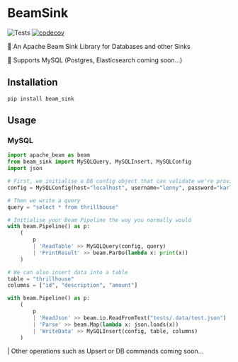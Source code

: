 # BeamSink
![Tests](https://github.com/mitchelllisle/beam-sink/workflows/Tests/badge.svg?branch=master)
[![codecov](https://codecov.io/gh/mitchelllisle/beam-sink/branch/master/graph/badge.svg)](https://codecov.io/gh/mitchelllisle/beam-sink)

🤖 An Apache Beam Sink Library for Databases and other Sinks

🐘 Supports MySQL (Postgres, Elasticsearch coming soon...)

## Installation

```shell script
pip install beam_sink
```

## Usage
### MySQL

```python
import apache_beam as beam
from beam_sink import MySQLQuery, MySQLInsert, MySQLConfig
import json

# First, we initialise a DB config object that can validate we're providing the right information
config = MySQLConfig(host="localhost", username="lenny", password="karl", database="springfield")

# Then we write a query 
query = "select * from thrillhouse"

# Initialise your Beam Pipeline the way you normally would
with beam.Pipeline() as p:
    (
        p 
        | 'ReadTable' >> MySQLQuery(config, query)
        | 'PrintResult' >> beam.ParDo(lambda x: print(x))
    )

# We can also insert data into a table
table = "thrillhouse"
columns = ["id", "description", "amount"]

with beam.Pipeline() as p:
    (
        p
        | 'ReadJson' >> beam.io.ReadFromText("tests/.data/test.json")
        | 'Parse' >> beam.Map(lambda x: json.loads(x))
        | 'WriteData' >> MySQLInsert(config, table, columns)
    )
```

| Other operations such as Upsert or DB commands coming soon...
